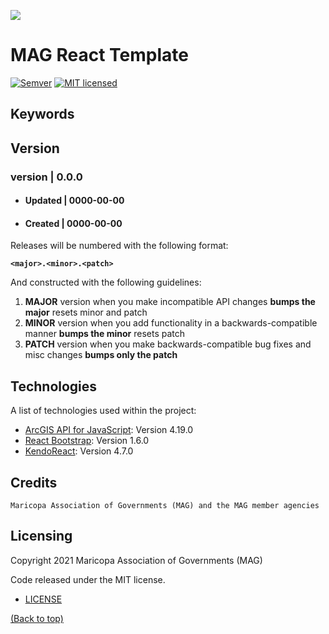 ![](http://geo.azmag.gov/maps/readonaz/app/resources/img/maglogo_black.png)

# MAG React Template

[![Semver](http://img.shields.io/SemVer/2.0.0.png)](http://semver.org/spec/v4.4.7.html)
[![MIT licensed](https://img.shields.io/badge/license-MIT-blue.svg)](https://opensource.org/licenses/MIT)

## Keywords

## Version

### version | 0.0.0

- #### Updated | 0000-00-00
- #### Created | 0000-00-00

Releases will be numbered with the following format:

**`<major>.<minor>.<patch>`**

And constructed with the following guidelines:

1. **MAJOR** version when you make incompatible API changes **bumps the major** resets minor and patch
2. **MINOR** version when you add functionality in a backwards-compatible manner **bumps the minor** resets patch
3. **PATCH** version when you make backwards-compatible bug fixes and misc changes **bumps only the patch**

## Technologies

A list of technologies used within the project:

- [ArcGIS API for JavaScript](https://developers.arcgis.com/javascript/latest/): Version 4.19.0
- [React Bootstrap](https://react-bootstrap.github.io/): Version 1.6.0
- [KendoReact](https://www.telerik.com/kendo-react-ui/b/): Version 4.7.0

## Credits

`Maricopa Association of Governments (MAG) and the MAG member agencies`

## Licensing

Copyright 2021 Maricopa Association of Governments (MAG)

Code released under the MIT license.

- [LICENSE](LICENSE)

[(Back to top)](##Keywords)
